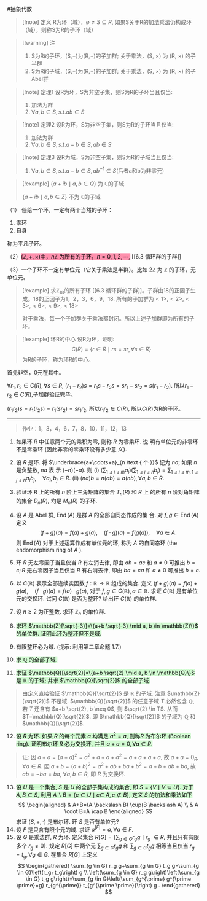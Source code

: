 #抽象代数 

>[!note] 定义
>R为环（域），$\emptyset \neq S \subseteq R$, 如果S关于R的加法乘法仍构成环（域），则称S为R的子环（域）


>[!warning] 注
>1. S为R的子环，(S,+)为(R,+)的子加群; 关于乘法，(S, $\times$) 为 (R, $\times$) 的子半群
>2. S为R的子域，(S,+)为(R,+)的子加群; 关于乘法，(S, $\times$) 为 (R, $\times$) 的子Abel群


>[!note] 定理1
>设R为环，S为非空子集，则S为R的子环当且仅当:
>1. 加法为群
>2. $\forall a,b \in S, s.t. ab \in S$



>[!note] 定理2
>设R为环，S为非空子集，则S为R的子环当且仅当:
>1. 加法为群
>2. $\forall a,b \in S, s.t. a-b \in S,ab\in S$


>[!note] 定理3
>设R为域，S为非空子集，则S为R的子域当且仅当:
>1.  $\forall a,b \in S, s.t. a-b \in S,ab^{-1}\in S$(后者a和b为非零元)


>[!example]
>$\{ a+ib\mid a,b \in Q \}$ 为 $\mathbb{C}$的子域
>
>$\{ a+ib\mid a,b \in Z \}$ 不为 $\mathbb{C}$的子域


（1） 任给一个环，一定有两个当然的子环：
1. 零环
2. 自身


称为平凡子环。

（2）<mark style="background: #FF5582A6;">$(\mathbb{Z},+,\times)$中，$n\mathbb{Z}$ 为所有的子环，$n=0,1,2,\cdots,$</mark>  [[6.3 循环群的子群]]

（3）一个子环不一定有单位元（它关于乘法是半群）。比如 $2\mathbb{Z}$ 为 $\mathbb{Z}$ 的子环，无单位元。


>[!example] 求$\mathbb{Z}_{18}$的所有子环
>[[6.3 循环群的子群]]。子群由18的正因子生成。18的正因子为1，2，3，6，9，18.
>所有的子加群为$<1>,<2>,<3>,<6>,<9>,<18>$
>
>对于乘法，每一个子加群关于乘法都封闭。所以上述子加群即为所有的子环。

>[!example] 环R的中心
>设R为环，证明: 
>$$C(R)=\{ r\in R \mid rs=sr,\forall s\in R \}$$
>为R的子环，称为环R的中心。

首先非空，0元在其中。

$\forall r_{1},r_{2} \in C(R),\forall s \in R$, $(r_{1}-r_{2})s=r_{1}s-r_{2}s=sr_{1}-sr_{2}=s(r_{1}-r_{2})$. 所以$r_{1}-r_{2}\in C(R)$,子加群验证完毕。

$(r_{1}r_{2})s=r_{1}(r_{2}s)=r_{1}(sr_{2})=sr_{1}r_{2}$, 所以$r_{1}r_{2}\in C(R)$, 所以$C(R)$为R的子环。


***
>作业：1，3，4，6，7，8，10，11，12，13

1. 如果环 $R$ 中任意两个元的乘积为零, 则称 $R$ 为零乘环. 说 明有单位元的非零环不是零乘环 (因此非零的零乘环没有多少意 义).

2. 设 $R$ 是环. 将 $\underbrace{a+\cdots+a}_{n \text { 个 }}$ 记为 $n a$; 如果 $n$ 是负整数, $n a$ 表 示 $(-n)(-a)$. 则
(i) $\left(\sum_{1 \leqslant i \leqslant m} a_i\right)\left(\sum_{1 \leqslant j \leqslant n} b_j\right)=\sum_{1 \leqslant i \leqslant m, 1 \leqslant j \leqslant n} a_i b_j, \quad \forall a_i, b_j \in R$.
(ii) $(n a) b=n(a b)=a(n b), \forall a, b \in R$.
3. 验证环 $R$ 上的所有 $n$ 阶上三角矩阵的集合 $T_n(R)$ 和 $R$ 上 的所有 $n$ 阶对角矩阵的集合 $D_n(R)$, 均是 $M_n(R)$ 的子环.
4. 设 $A$ 是 Abel 群, $\operatorname{End}(A)$ 是群 $A$ 的全部自同态作成的集 合. 对 $f, g \in \operatorname{End}(A)$ 定义
$$
(f+g)(a)=f(a)+g(a), \quad(f \cdot g)(a)=f(g(a)), \quad \forall a \in A .
$$
则 $\operatorname{End}(A)$ 对于上述运算作成有单位元的环, 称为 $A$ 的自同态环 (the endomorphism ring of $A$ ).
5. 环 $R$ 无左零因子当且仅当 $R$ 有左消去律, 即由 $a b=a c$ 和 $a \neq 0$ 可推出 $b=c ; R$ 无右零因子当且仅当 $R$ 有右消去律, 即由 $b a=c a$ 和 $a \neq 0$ 可推出 $b=c$.
6. 以 $C(\mathbb{R})$ 表示全部连续实函数 $f: \mathbb{R} \longrightarrow \mathbb{R}$ 组成的集合. 定义 $(f+g)(a)=f(a)+g(a), \quad(f \cdot g)(a)=f(a) \cdot g(a)$, 对于 $f, g \in C(\mathbb{R}), a \in \mathbb{R}$. 求证 $C(\mathbb{R})$ 是有单位元的交换环. 试问 $C(\mathbb{R})$ 是否为整环? 给出环 $C(\mathbb{R})$ 的单位群.
7. 设 $n \geqslant 2$ 为正整数. 求环 $\mathbb{Z}_n$ 的单位群.

8. <mark style="background: #BBFABBA6;">求环 $\mathbb{Z}[\sqrt{-3}]=\{a+b \sqrt{-3} \mid a, b \in \mathbb{Z}\}$ 的单位群. 证明此环为整环但不是域.</mark>
9. 有限整环必为域. (提示: 利用第二章命题 1.7.)
10. <mark style="background: #BBFABBA6;">求 $\mathbb{Q}$ 的全部子域.</mark>
11. <mark style="background: #BBFABBA6;">求证 $\mathbb{Q}[\sqrt{2}]=\{a+b \sqrt{2} \mid a, b \in \mathbb{Q}\}$ 是 $\mathbb{R}$ 的子域; 并求 $\mathbb{Q}[\sqrt{2}]$ 的全部子域.</mark>
>由定义直接验证 $\mathbb{Q}[\sqrt{2}]$ 是 $\mathbb{R}$ 的子域. 注意 $\mathbb{Z}[\sqrt{2}]$ 不是域. $\mathbb{Q}[\sqrt{2}]$ 的任意子域 $T$ 必然包含 $\mathbb{Q}$, 若 $T$ 还含有 $a+b \sqrt{2}, b \neq 0$, 则 $\sqrt{2} \in T$. 从而 $T=\mathbb{Q}[\sqrt{2}]$. 即 $\mathbb{Q}[\sqrt{2}]$ 的子域为 $\mathbb{Q}$ 和 $\mathbb{Q}[\sqrt{2}]$.
12. <mark style="background: #BBFABBA6;">设 $R$ 为环. 如果 $R$ 的每个元素 $a$ 均满足 $a^2=a$, 则称$R$ 为布尔环 (Boolean ring). 证明布尔环 $R$ 必为交换环, 并且 $a+a=0, \forall a \in R$.</mark>
>证: 因 $a+a=(a+a)^2=a^2+a+a+a^2=a+a+a+a$, 故 $a+a=0_R$, $\forall a \in R$.
>因 $a+b=(a+b)^2=a^2+a b+b a+b^2=a+b+a b+b a$, 故 $a b=-b a=b a$, $\forall a, b \in R$, 即 $R$ 为交换环.
13. <mark style="background: #BBFABBA6;">设 $U$ 是一个集合, $S$ 是 $U$ 的全部子集构成的集合, 即 $S=\{V \mid V \subseteq U\}$. 对于 $A, B \in S$, 利用 $A \backslash B=\{c \in U \mid c \in$ $A, c \notin B\}$, 定义 $S$ 的加法和乘法如下</mark>
$$
\begin{aligned}
& A+B=(A \backslash B) \cup(B \backslash A) \\
& A \cdot B=A \cap B
\end{aligned}
$$
求证 $(S,+, \cdot)$ 是布尔环. 环 $S$ 是否有单位元?
14. 设 $F$ 是只含有限个元的域. 求证 $a^{|F|}=a, \forall a \in F$.
15. 设 $G$ 是乘法群, $R$ 为环. 定义集合 $R[G]=\left\{\sum_{g \in G} r_g g \mid r_g\right.$ $\in R$, 并且只有有限多个 $\left.r_g \neq 0\right\}$. 规定 $R[G]$ 中两个元 $\sum_{g \in G} r_g g$ 和 $\sum_{g \in G} t_g g$ 相等当且仅当 $r_g=t_g, \forall g \in G$. 在集合 $R[G]$ 上定义
$$
\begin{gathered}
\sum_{g \in G} r_g g+\sum_{g \in G} t_g g=\sum_{g \in G}\left(r_g+t_g\right) g \\
\left(\sum_{g \in G} r_g g\right)\left(\sum_{g \in G} t_g g\right)=\sum_{g \in G}\left(\sum_{g^{\prime} g^{\prime \prime}=g} r_{g^{\prime}} t_{g^{\prime \prime}}\right) g .
\end{gathered}
$$